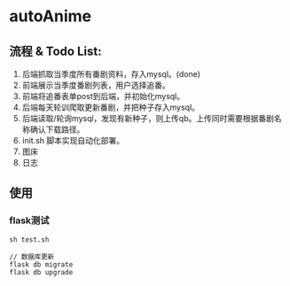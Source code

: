 # autoAnime

## 流程 & Todo List:
1. 后端抓取当季度所有番剧资料，存入mysql。(done)
2. 前端展示当季度番剧列表，用户选择追番。
3. 前端将追番表单post到后端，并初始化mysql。
4. 后端每天轮训爬取更新番剧，并把种子存入mysql。
5. 后端读取/轮询mysql，发现有新种子，则上传qb。上传同时需要根据番剧名称确认下载路径。
6. init.sh 脚本实现自动化部署。
7. 图床
8. 日志

## 使用
### flask测试
```
sh test.sh

// 数据库更新
flask db migrate
flask db upgrade
```
